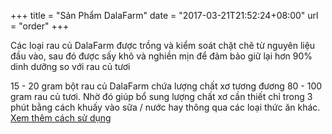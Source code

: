 +++
title = "Sản Phẩm DalaFarm"
date = "2017-03-21T21:52:24+08:00"
url = "order"
+++

Các loại rau củ DalaFarm được trồng và kiểm soát chặt chẽ từ nguyên liệu đầu vào, sau đó được sấy khô và nghiền mịn để đảm bảo
giữ lại hơn 90% dinh dưỡng so với rau củ tươi

15 - 20 gram bột rau củ DalaFarm chứa lượng chất xơ tương đương 80 - 100 gram rau củ tươi. Nhờ đó giúp bổ sung lượng chất xơ cần thiết chỉ trong 3 phút bằng cách khuấy vào sữa / nước hay thông qua các loại thức ăn khác. [Xem thêm cách sử dụng](/qa/#cách-sử-dụng-bột-rau-củ-dalafarm-như-thế-nào)

